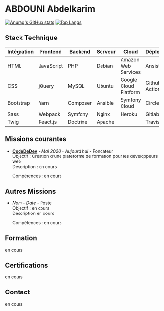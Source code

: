 # ABDOUNI Abdelkarim    

[![Anurag's GitHub stats](https://github-readme-stats.vercel.app/api?username=abdounikarim&show_icons=true&theme=tokyonight)](https://github.com/anuraghazra/github-readme-stats)
[![Top Langs](https://github-readme-stats.vercel.app/api/top-langs/?username=abdounikarim&langs_count=8&layout=compact&theme=tokyonight)](https://github.com/anuraghazra/github-readme-stats)
  
## Stack Technique  
  
|Intégration  |Frontend  |Backend  |Serveur  |Cloud                |Déploiement   |  
|--           |--        |--       |--       |--                   |--            |  
|HTML         |JavaScript|PHP      |Debian   |Amazon Web Services  |Ansistrano    |  
|CSS          |jQuery    |MySQL    |Ubuntu   |Google Cloud Platform|Github Actions|  
|Bootstrap    |Yarn      |Composer |Ansible  |Symfony Cloud        |CircleCI      |  
|Sass         |Webpack   |Symfony  |Nginx    |Heroku               |GitlabCI      |  
|Twig         |React.js  |Doctrine |Apache   |                     |TravisCI      |  
  
## Missions courantes  
  
- **[CodeDeDev][1]** - _Mai 2020 - Aujourd'hui_ - Fondateur  
  Objectif : Création d'une plateforme de formation pour les développeurs web  
  Description : en cours  
    
  Compétences : en cours  
  
## Autres Missions
   
- *Nom* - _Date_ - Poste  
  Objectif : en cours  
  Description en cours  
    
  Compétences : en cours  
  
## Formation  

en cours
  
## Certifications

en cours

## Contact

en cours  

[1]: https://codededev.com
